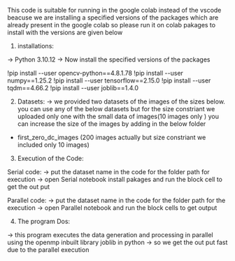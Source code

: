 This code is suitable for running in the google colab instead of the vscode beacuse we are installing a specified versions of the packages which are already present in the google colab so please run it on colab
pakages to install with the versions are given below

1) installations:

-> Python 3.10.12 
-> Now install the specified versions of the packages

!pip install --user opencv-python==4.8.1.78
!pip install --user numpy==1.25.2
!pip install --user tensorflow==2.15.0
!pip install --user tqdm==4.66.2
!pip install --user joblib==1.4.0


2) Datasets:
-> we provided two datasets of the images of the sizes below. you can use any of the below datasets
but for the size constriant we uploaded only one with the small data of images(10 images only )
you can increase the size of the images by adding in the below folder

* first_zero_dc_images (200 images actually but size constriant we included only 10 images)



3) Execution of the Code:

Serial code:
 -> put the dataset name in the code for the folder path for execution
 -> open Serial notebook install pakages and run the block cell to get the out put

Parallel code:
-> put the dataset name in the code for the folder path for the execution
-> open Parallel notebook and run the block cells to get output

4) The program Dos:

-> this program executes the data generation and processing in parallel using the openmp inbuilt library joblib in python 
-> so we get the out put fast due to the parallel execution



